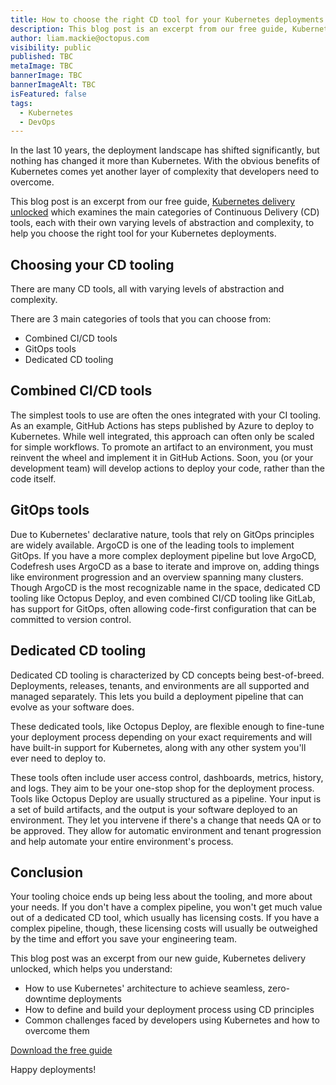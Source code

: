 ```yaml
---
title: How to choose the right CD tool for your Kubernetes deployments
description: This blog post is an excerpt from our free guide, Kubernetes delivery unlocked which examines the main categories of Continuous Delivery (CD) tools
author: liam.mackie@octopus.com
visibility: public
published: TBC
metaImage: TBC
bannerImage: TBC
bannerImageAlt: TBC
isFeatured: false
tags: 
  - Kubernetes
  - DevOps
---
```


In the last 10 years, the deployment landscape has shifted significantly, but nothing has changed it more than Kubernetes. With the obvious benefits of Kubernetes comes yet another layer of complexity that developers need to overcome.

This blog post is an excerpt from our free guide, [Kubernetes delivery unlocked](https://octopus.com/whitepapers/kubernetes-delivery-unlocked) which examines the main categories of Continuous Delivery (CD) tools, each with their own varying levels of abstraction and complexity, to help you choose the right tool for your Kubernetes deployments. 

## Choosing your CD tooling

There are many CD tools, all with varying levels of abstraction and complexity.

There are 3 main categories of tools that you can choose from:

- Combined CI/CD tools
- GitOps tools
- Dedicated CD tooling

## Combined CI/CD tools

The simplest tools to use are often the ones integrated with your CI tooling. As an example, GitHub Actions has steps published by Azure to deploy to Kubernetes. While well integrated, this approach can often only be scaled for simple workflows. To promote an artifact to an environment, you must reinvent the wheel and implement it in GitHub Actions. Soon, you (or your development team) will develop actions to deploy your code, rather than the code itself.

## GitOps tools

Due to Kubernetes' declarative nature, tools that rely on GitOps principles are widely available. ArgoCD is one of the leading tools to implement GitOps. If you have a more complex deployment pipeline but love ArgoCD, Codefresh uses ArgoCD as a base to iterate and improve on, adding things like environment progression and an overview spanning many clusters. Though ArgoCD is the most recognizable name in the space, dedicated CD tooling like Octopus Deploy, and even combined CI/CD tooling like GitLab, has support for GitOps, often allowing code-first configuration that can be committed to version control.

## Dedicated CD tooling

Dedicated CD tooling is characterized by CD concepts being best-of-breed. Deployments, releases, tenants, and environments are all supported and managed separately. This lets you build a deployment pipeline that can evolve as your software does.

These dedicated tools, like Octopus Deploy, are flexible enough to fine-tune your deployment process depending on your exact requirements and will have built-in support for Kubernetes, along with any other system you'll ever need to deploy to.

These tools often include user access control, dashboards, metrics, history, and logs. They aim to be your one-stop shop for the deployment process. Tools like Octopus Deploy are usually structured as a pipeline. Your input is a set of build artifacts, and the output is your software deployed to an environment. They let you intervene if there's a change that needs QA or to be approved. They allow for automatic environment and tenant progression and help automate your entire environment's process.


## Conclusion 

Your tooling choice ends up being less about the tooling, and more about your needs. If you don't have a complex pipeline, you won't get much value out of a dedicated CD tool, which usually has licensing costs. If you have a complex pipeline, though, these licensing costs will usually be outweighed by the time and effort you save your engineering team.

This blog post was an excerpt from our new guide, Kubernetes delivery unlocked, which helps you understand:

- How to use Kubernetes' architecture to achieve seamless, zero-downtime deployments
- How to define and build your deployment process using CD principles
- Common challenges faced by developers using Kubernetes and how to overcome them

[Download the free guide](https://octopus.com/whitepapers/kubernetes-delivery-unlocked)

Happy deployments! 
